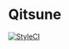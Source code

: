 # Qitsune

[![StyleCI](https://styleci.io/repos/101512980/shield?branch=master)](https://styleci.io/repos/101512980)
